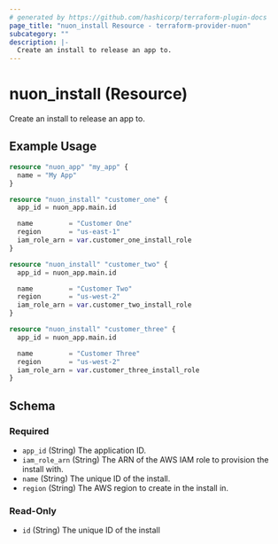 ```yaml
---
# generated by https://github.com/hashicorp/terraform-plugin-docs
page_title: "nuon_install Resource - terraform-provider-nuon"
subcategory: ""
description: |-
  Create an install to release an app to.
---
```


# nuon_install (Resource)

Create an install to release an app to.

## Example Usage

```terraform
resource "nuon_app" "my_app" {
  name = "My App"
}

resource "nuon_install" "customer_one" {
  app_id = nuon_app.main.id

  name         = "Customer One"
  region       = "us-east-1"
  iam_role_arn = var.customer_one_install_role
}

resource "nuon_install" "customer_two" {
  app_id = nuon_app.main.id

  name         = "Customer Two"
  region       = "us-west-2"
  iam_role_arn = var.customer_two_install_role
}

resource "nuon_install" "customer_three" {
  app_id = nuon_app.main.id

  name         = "Customer Three"
  region       = "us-west-2"
  iam_role_arn = var.customer_three_install_role
}
```

<!-- schema generated by tfplugindocs -->
## Schema

### Required

- `app_id` (String) The application ID.
- `iam_role_arn` (String) The ARN of the AWS IAM role to provision the install with.
- `name` (String) The unique ID of the install.
- `region` (String) The AWS region to create in the install in.

### Read-Only

- `id` (String) The unique ID of the install
